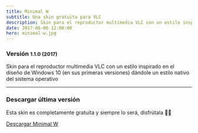 ```yaml
---
title: Minimal W
subtitle: Una skin gratuita para VLC
description: Skin para el reproductor multimedia VLC con un estilo inspirado en el diseño de Windows 10 (en sus primeras versiones) dándole un estilo nativo del sistema operativo
date: 2017-06-06 12:00:00
hero: minimal-w.jpg
---
```

### Versión <small class="text-muted">1.1.0 (2017)</small>
<p class="lead">
	Skin para el reproductor multimedia VLC con un estilo inspirado en el diseño de Windows 10 (en sus primeras versiones) dándole un estilo nativo del sistema operativo
</p>

---

### Descargar última versión
Esta skin es completamente gratuita y siempre lo será, disfrútala 🤙🏻

<a target="_blank" rel="noreferrer nofollow noopener" href="/projects/minimal-w/minimal-w-latest.zip" download="minimal-w-latest.zip" class="btn btn-outline-link">
	Descargar Minimal W
</a>